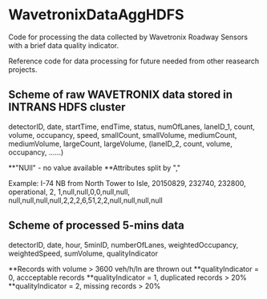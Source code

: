 # WavetronixDataAggHDFS

Code for processing the data collected by Wavetronix Roadway Sensors with a brief data quality indicator.

Reference code for data processing for future needed from other reasearch projects.

## Scheme of raw WAVETRONIX data stored in INTRANS HDFS cluster

detectorID, date, startTime, endTime, status, numOfLanes, laneID_1, count, volume, occupancy, speed, smallCount, 
smallVolume, mediumCount, mediumVolume, largeCount, largeVolume, (laneID_2, count, volume, occupancy, ......)

**"NUll" - no value available
**Attributes split by "," 

Example:
I-74 NB from North Tower to Isle, 20150829, 232740, 232800, operational, 2, 1,null,null,0,0,null,null,
null,null,null,null,2,2,2,6,51,2,2,null,null,null,null

## Scheme of processed 5-mins data

detectorID, date, hour, 5minID, numberOfLanes, weightedOccupancy, weightedSpeed, sumVolume, qualityIndicator

**Records with volume > 3600 veh/h/ln are thrown out
**qualityIndicator = 0, accceptable records
**qualityIndicator = 1, duplicated records > 20%
**qualityIndicator = 2, missing records > 20%

